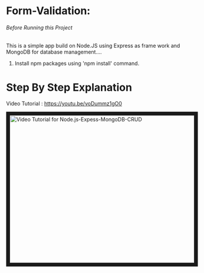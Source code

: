 # Form-Validation:

###### Before Running this Project
This is a simple app build on Node.JS using Express as frame work and MongoDB for database management....
 1. Install npm packages using 'npm install' command.
  

 # Step By Step Explanation
 
 Video Tutorial : https://youtu.be/voDummz1gO0
 
 <a href="http://www.youtube.com/watch?feature=player_embedded&v=voDummz1gO0
" target="_blank"><img src="http://img.youtube.com/vi/voDummz1gO0/0.jpg" 
alt="Video Tutorial for Node.js-Expess-MongoDB-CRUD" width="500" height="400" border="10" /></a>



